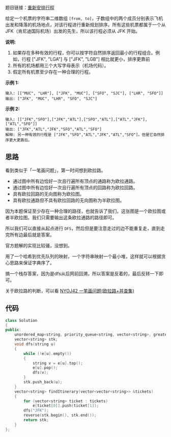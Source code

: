 题目链接：[重新安排行程](https://leetcode-cn.com/problems/reconstruct-itinerary/)

给定一个机票的字符串二维数组 `[from, to]`，子数组中的两个成员分别表示飞机出发和降落的机场地点，对该行程进行重新规划排序。所有这些机票都属于一个从 JFK（肯尼迪国际机场）出发的先生，所以该行程必须从 JFK 开始。

**说明:**

1. 如果存在多种有效的行程，你可以按字符自然排序返回最小的行程组合。例如，行程 ["JFK", "LGA"] 与 ["JFK", "LGB"] 相比就更小，排序更靠前
2. 所有的机场都用三个大写字母表示（机场代码）。
3. 假定所有机票至少存在一种合理的行程。

**示例 1:**

```
输入: [["MUC", "LHR"], ["JFK", "MUC"], ["SFO", "SJC"], ["LHR", "SFO"]]
输出: ["JFK", "MUC", "LHR", "SFO", "SJC"]
```

**示例 2:**

```
输入: [["JFK","SFO"],["JFK","ATL"],["SFO","ATL"],["ATL","JFK"],["ATL","SFO"]]
输出: ["JFK","ATL","JFK","SFO","ATL","SFO"]
解释: 另一种有效的行程是 ["JFK","SFO","ATL","JFK","ATL","SFO"]。但是它自然排序更大更靠后。
```

## 思路

看到类似于「一笔画问题」，第一时间想到欧拉路。

- 通过图中所有边恰好一次且行遍所有顶点的通路称为欧拉通路。
- 通过图中所有边恰好一次且行遍所有顶点的回路称为欧拉回路。
- 具有欧拉回路的无向图称为欧拉图。
- 具有欧拉通路但不具有欧拉回路的无向图称为半欧拉图。

因为本题保证至少存在一种合理的路径，也就告诉了我们，这张图是一个欧拉图或者半欧拉图。我们只需要输出这条欧拉通路的路径即可。

所以我们可以直接从起点进行 `DFS`，然后但是要注意走过的边不能重复走，直到走完所有边最后就是答案。

官方题解的实现比较骚，没想到。

用了一个哈希到优先队列的映射，一个字符串映射一个最小堆，这样就可以根据贪心思路来保证字典序了。

搞一个栈存答案，因为是dfs从后网前回溯，所以答案是反着的，最后反转一下即可。

关于欧拉路的判断，可以看 [NYOJ42 一笔画问题(欧拉路+并查集)](https://blog.csdn.net/riba2534/article/details/53728084)

## 代码

```cpp
class Solution
{
public:
    unordered_map<string, priority_queue<string, vector<string>, greater<string>>> e;
    vector<string> stk;
    void dfs(string u)
    {
        while (!e[u].empty())
        {
            string v = e[u].top();
            e[u].pop();
            dfs(v);
        }
        stk.push_back(u);
    }
    vector<string> findItinerary(vector<vector<string>> &tickets)
    {
        for (vector<string> ticket : tickets)
            e[ticket[0]].push(ticket[1]);
        dfs("JFK");
        reverse(stk.begin(), stk.end());
        return stk;
    }
};
```


